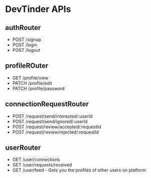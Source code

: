 # DevTinder APIs

## authRouter
- POST /signup
- POST /login
- POST /logout

## profileROuter
- GET /profile/view
- PATCH /profile/edit
- PATCH /profile/password

## connectionRequestRouter
- POST /request/send/interested/:userId
- POST /request/send/ignored/:userId
- POST /request/review/accepted/:requestId
- POST /request/review/rejected/:requestId

## userRouter
- GET /user/connections
- GET /user/requests/received
- GET /user/feed - Gets you the profiles of other users on platform